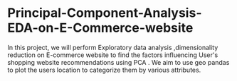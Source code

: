 # Principal-Component-Analysis-EDA-on-E-Commerce-website
In this project, we will perform Exploratory data analysis ,dimensionality reduction on E-commerce website to find the factors influencing User's shopping website recommendations  using PCA . We aim to use geo pandas to plot the users location to categorize them by various attributes. 
